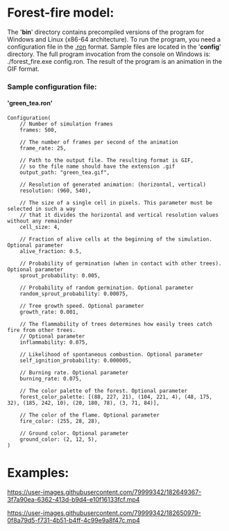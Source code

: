 # **Forest-fire model:**

The '**bin**' directory contains precompiled versions of the program for Windows and Linux (x86-64 architecture). To run the program, you need a configuration file in the [.ron](https://github.com/ron-rs/ron) format. Sample files are located in the '**config**' directory. The full program invocation from the console on Windows is: ./forest_fire.exe config.ron. The result of the program is an animation in the GIF format.

### Sample configuration file:
#### '**green_tea.ron**'

``` ron
Configuration(
    // Number of simulation frames
    frames: 500,

    // The number of frames per second of the animation
    frame_rate: 25,

    // Path to the output file. The resulting format is GIF,
    // so the file name should have the extension .gif
    output_path: "green_tea.gif",

    // Resolution of generated animation: (horizontal, vertical)
    resolution: (960, 540),

    // The size of a single cell in pixels. This parameter must be selected in such a way 
    // that it divides the horizontal and vertical resolution values without any remainder
    cell_size: 4,

    // Fraction of alive cells at the beginning of the simulation. Optional parameter
    alive_fraction: 0.5,

    // Probability of germination (when in contact with other trees). Optional parameter
    sprout_probability: 0.005,

    // Probability of random germination. Optional parameter
    random_sprout_probability: 0.00075,

    // Tree growth speed. Optional parameter
    growth_rate: 0.001,

    // The flammability of trees determines how easily trees catch fire from other trees. 
    // Optional parameter
    inflammability: 0.075,

    // Likelihood of spontaneous combustion. Optional parameter
    self_ignition_probability: 0.000005,

    // Burning rate. Optional parameter
    burning_rate: 0.075,

    // The color palette of the forest. Optional parameter
    forest_color_palette: [(88, 227, 21), (104, 221, 4), (48, 175, 32), (185, 242, 10), (20, 180, 78), (3, 71, 84)],
    
    // The color of the flame. Optional parameter
    fire_color: (255, 28, 28),

    // Ground color. Optional parameter
    ground_color: (2, 12, 5),
)
```

# Examples:

https://user-images.githubusercontent.com/79999342/182649367-3f7a90ea-6362-413d-b9d4-e10f16133fcf.mp4

https://user-images.githubusercontent.com/79999342/182650979-0f8a79d5-f731-4b51-b4ff-4c99e9a8f47c.mp4
